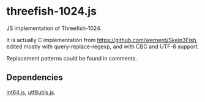 threefish-1024.js
=================

JS implementation of Threefish-1024.

It is actually C implementation from https://github.com/wernerd/Skein3Fish, edited mostly with query-replace-regexp, and with CBC and UTF-8 support.

Replacement patterns could be found in comments.

Dependencies
------------
[int64.js](http://docs.closure-library.googlecode.com/git/closure_goog_math_long.js.source.html), [utf8utils.js](http://ciaranj.blogspot.ru/2007/11/utf8-characters-encoding-in-javascript.html).

